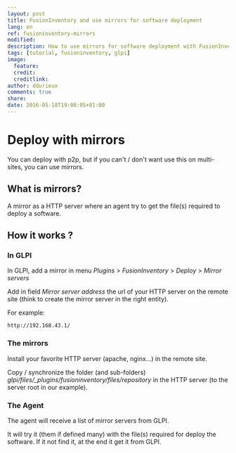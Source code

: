 ```yaml
---
layout: post
title: FusionInventory and use mirrors for software deployment
lang: en
ref: fusioninventory-mirrors
modified:
description: How to use mirrors for software deployment with FusionInventory
tags: [tutorial, fusioninventory, glpi]
image:
  feature:
  credit:
  creditlink:
author: ddurieux
comments: true
share:
date: 2016-05-18T19:08:05+01:00
---
```


# Deploy with mirrors

You can deploy with p2p, but if you can't / don't want use this on multi-sites, you can use mirrors.

## What is mirrors?

A mirror as a HTTP server where an agent try to get the file(s) required to deploy a software.

## How it works ?

### In GLPI

In GLPI, add a mirror in menu *Plugins* > *FusionInventory* > *Deploy* > *Mirror servers*

Add in field *Mirror server address* the url of your HTTP server on the remote site (think to create the mirror server in the right entity).

For example:

```
http://192.168.43.1/
```

### The mirrors

Install your favorite HTTP server (apache, nginx...) in the remote site.

Copy / synchronize the folder (and sub-folders) *glpi/files/_plugins/fusioninventory/files/repository* in the HTTP server (to the server root in our example).


### The Agent

The agent will receive a list of mirror servers from GLPI.

It will try it (them if defined many) with the file(s) required for deploy the software. If it not find it, at the end it get it from GLPI.


